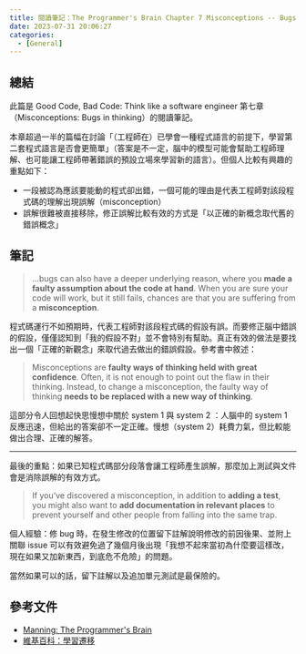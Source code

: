 ```yaml
---
title: 閱讀筆記：The Programmer's Brain Chapter 7 Misconceptions -- Bugs in thinking
date: 2023-07-31 20:06:27
categories:
  - [General]
---
```


## 總結

此篇是 Good Code, Bad Code: Think like a software engineer 第七章（Misconceptions: Bugs in thinking）的閱讀筆記。

本章超過一半的篇幅在討論「（工程師在）已學會一種程式語言的前提下，學習第二套程式語言是否會更簡單」（答案是不一定，腦中的模型可能會幫助工程師理解、也可能讓工程師帶著錯誤的預設立場來學習新的語言）。但個人比較有興趣的重點如下：

- 一段被認為應該要能動的程式卻出錯，一個可能的理由是代表工程師對該段程式碼的理解出現誤解（misconception）
- 誤解很難被直接移除，修正誤解比較有效的方式是「以正確的新概念取代舊的錯誤概念」

## 筆記

> ...bugs can also have a deeper underlying reason, where you **made a faulty assumption about the code at hand**. When you are sure your code will work, but it still fails, chances are that you are suffering from a **misconception**.

程式碼運行不如預期時，代表工程師對該段程式碼的假設有誤。而要修正腦中錯誤的假設，僅僅認知到「我的假設不對」並不會特別有幫助。真正有效的做法是要找出一個「正確的新觀念」來取代過去做出的錯誤假設。參考書中敘述：

> Misconceptions are **faulty ways of thinking held with great confidence**. Often, it is not enough to point out the flaw in their thinking. Instead, to change a misconception, the faulty way of thinking **needs to be replaced with a new way of thinking**.

這部分令人回想起快思慢想中關於 system 1 與 system 2 ：人腦中的 system 1 反應迅速，但給出的答案卻不一定正確。慢想（system 2）耗費力氣，但比較能做出合理、正確的解答。

<hr />

最後的重點：如果已知程式碼部分段落會讓工程師產生誤解，那麼加上測試與文件會是消除誤解的有效方式。

> If you’ve discovered a misconception, in addition to **adding a test**, you might also want to **add documentation in relevant places** to prevent yourself and other people from falling into the same trap.

個人經驗：修 bug 時，在發生修改的位置留下註解說明修改的前因後果、並附上關聯 issue 可以有效避免過了幾個月後出現「我想不起來當初為什麼要這樣改，現在如果又加新東西，到底危不危險」的問題。

當然如果可以的話，留下註解以及追加單元測試是最保險的。

## 參考文件

- [Manning: The Programmer's Brain](https://www.manning.com/books/the-programmers-brain)
- [維基百科：學習遷移](https://zh.wikipedia.org/zh-tw/%E5%AD%A6%E4%B9%A0%E8%BF%81%E7%A7%BB)
